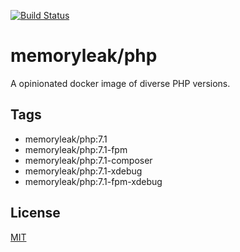 [![Build Status](https://travis-ci.org/memoryleak/docker-image-php.svg?branch=master)](https://travis-ci.org/memoryleak/docker-image-php)

# memoryleak/php
A opinionated docker image of diverse PHP versions.

## Tags
* memoryleak/php:7.1
* memoryleak/php:7.1-fpm
* memoryleak/php:7.1-composer
* memoryleak/php:7.1-xdebug
* memoryleak/php:7.1-fpm-xdebug

## License
[MIT](https://choosealicense.com/licenses/mit/)